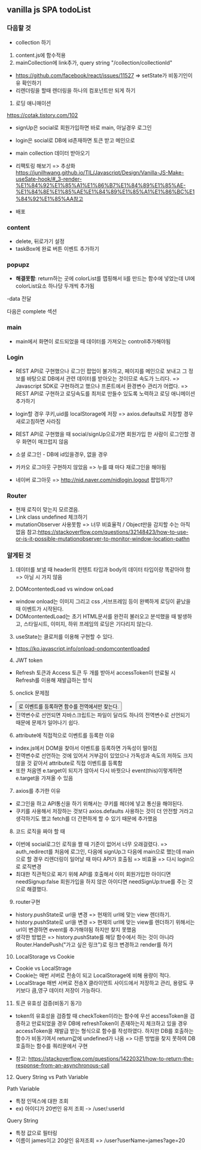 ## vanilla js SPA todoList

### 다음할 것

- collection 하기

1. content.js에 함수적용
2. mainCollection에 link추가, query string
   "/collection/collectionId"

- https://github.com/facebook/react/issues/11527 => setState가 비동기인이유 확인하기
- 리렌더링을 할때 렌더링을 하나의 컴포넌트만 되게 하기

1. 로딩 애니매이션

https://cotak.tistory.com/102

- signUp은 social로 회원가입하면 바로 main, 아닐경우 로그인
- login은 social로 DB에 id존재하면 토큰 받고 메인으로

- main collection 데이터 받아오기

- 리팩토링 해보기 => 추상화 https://junilhwang.github.io/TIL/Javascript/Design/Vanilla-JS-Make-useSate-hook/#_3-render-%E1%84%92%E1%85%A1%E1%86%B7%E1%84%89%E1%85%AE-%E1%84%8E%E1%85%AE%E1%84%89%E1%85%A1%E1%86%BC%E1%84%92%E1%85%AA참고
- 배포

### content

- delete, 뒤로가기 설정
- taskBox에 완료 버튼 이벤트 추가하기

### popupz

- **해결못함**: return하는 곳에 colorList를 맵핑해서 li를 만드는 함수에 넣었는데 UI에 colorList요소 하나당 두개씩 추가됨

-data 전달

다음은 complete 섹션

### main

- main에서 화면이 로드되었을 때 데이터를 가져오는 controll추가해야됨

### Login

- REST API로 구현했으나 로그인 팝업이 불가하고, 페이지를 메인으로 보내고 그 정보를 바탕으로 DB에서 관련 데이터를 받아오는 것이므로 속도가 느리다. => Javascript SDK로 구현하려고 했으나 프론트에서 환경변수 관리가 어렵다. => REST API로 구현하고 로딩속도를 최저로 만들수 있도록 노력하고 로딩 애니메이션 추가하기

- login할 경우 쿠키,uid를 localStorage에 저장 => axios.defaults로 저장할 경우 새로고침하면 사라짐

- REST API로 구현했을 때 social/signUp으로가면 회원가입 한 사람이 로그인할 경우 화면이 매끄럽지 않음

- 소셜 로그인 - DB에 id있을경우, 없을 경우
- 카카오 로그아웃 구현하지 않았음 => 누를 떄 마다 재로그인을 해야됨
- 네이버 로그아웃 => http://nid.naver.com/nidlogin.logout 팝업하기?

### Router

- 현재 로직이 맞는지 모르겠음.
- Link class undefined 체크하기
- mutationObserver 사용못함 => 너무 비효율적 / Object만을 감지할 수는 아직 없음
  참고:https://stackoverflow.com/questions/32148423/how-to-use-or-is-it-possible-mutationobserver-to-monitor-window-location-pathn

### 알게된 것

1. 데이터를 보낼 때 header의 컨텐트 타입과 body의 데이터 타입이랑 똑같아야 함 => 아닐 시 가지 않음

2. DOMcontentedLoad vs window onLoad

- window onload는 이미지 그리고 css ,서브프레임 등이 완벽하게 로딩이 끝났을 때 이벤트가 시작된다.
- DOMcontentedLoad는 초기 HTML문서를 완전히 불러오고 분석했을 때 발생하고, 스타일시트, 이미지, 하위 프레임의 로딩은 기다리지 않는다.

3. useState는 클로저를 이용해 구현할 수 있다.

- https://ko.javascript.info/onload-ondomcontentloaded

4. JWT token

- Refresh 토큰과 Access 토큰 두 개를 받아서 accessToken이 만료될 시 Refresh를 이용해 재발급하는 방식

5. onclick 문제점

- <button onclick>로 이벤트를 등록하면 함수를 전역에서만 찾는다.
- 전역변수로 선언되면 자바스크립트는 파일이 달라도 하나의 전역변수로 선언되기 때문에 문제가 일어나기 쉽다.

6. attribute에 직접적으로 이벤트를 등록한 이유

- index.js에서 DOM을 찾아서 이벤트를 등록하면 가독성이 떨어짐
- 전역변수로 선언하는 것에 있어서 거부감이 있었으나 가독성과 속도의 저하도 크지 않을 것 같아서 attribute로 직접 이벤트를 등록함
- 또한 처음엔 e.target이 되지가 않아서 다시 바꿧으나 event(this)이렇게하면 e.target을 가져올 수 있음

7. axios를 추가한 이유

- 로그인을 하고 API통신을 하기 위해서는 쿠키를 헤더에 넣고 통신을 해야된다.
- 쿠키를 사용해서 저장하는 것보다 axios.defaults 사용하는 것이 더 안전할 거라고 생각하기도 했고 fetch를 더 간편하게 할 수 있기 때문에 추가했음

8. 코드 로직을 짜야 할 때

- 이번에 social로그인 로직을 짤 때 기준이 없어서 너무 오래걸렸다. => auth_redirect를 처음에 로그인, 다음에 signUp그 다음에 main으로 했는데 main으로 할 경우 리렌더링이 일어날 때 마다 API가 호출됨 => 비효율 => 다시 login으로 로직변경
- 최대한 직관적으로 짜기 위헤 API를 호출해서 이미 회원가입한 아이디면 needSignup:false 회원가입을 하지 않은 아이디면 needSignUp:true를 주는 것으로 해결했다.

9. router구현

- history.pushState로 url을 변경 => 현재의 url에 맞는 view 렌더하기.
- history.pushState로 url을 변경 => 현재의 url에 맞는 view를 렌더하기 위해서는 url이 변경하면 event를 추가해야됨 하지만 찾지 못했음
- 생각한 방법은 => history.pushState를 해당 함수에서 하는 것이 아니라 Router.HandePush("가고 싶은 링크")로 링크 변경하고 render를 하기

10. LocalStorage vs Cookie

- Cookie vs LocalStrage
- Cookie는 매번 서버로 전송이 되고 LocalStorage에 비해 용량이 적다.
- LocalStrage 매번 서버로 전송X 클라이언트 사이드에서 저장하고 관리, 용량도 쿠키보다 큼,영구 데이터 저장이 가능하다.

11. 토큰 유효성 검증(비동기 동기)

- token의 유효성을 검증할 때 checkToken이라는 함수에 우선 accessToken을 검증하고 만료되었을 경우 DB에 refreshToken이 존재하는지 체크하고 있을 경우 accessToken을 재발급 받는 형식으로 함수를 작성하였다. 하지만 DB를 호출하는 함수가 비동기여서 return값에 undefined가 나옴 => 다른 방법을 찾지 못하여 DB호출하는 함수를 쿼리문에서 구현

- 참고: https://stackoverflow.com/questions/14220321/how-to-return-the-response-from-an-asynchronous-call

12. Query String vs Path Variable

Path Variable

- 특정 인덱스에 대한 조회
- ex) 아이디가 20번인 유저 조회 -> /user/:userId

Query String

- 특정 값으로 필터링
- 이름이 james이고 20살인 유저조회 => /user?userName=james?age=20
